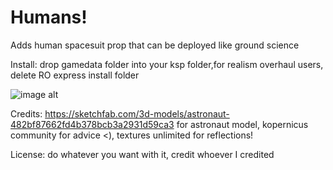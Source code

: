 # Humans!
Adds human spacesuit prop that can be deployed like ground science 

Install: drop gamedata folder into your ksp folder,for realism overhaul users, delete RO express install folder

![image alt](https://github.com/Wargamer2137/Humans-/blob/main/screenshot222.png?raw=true)

Credits: https://sketchfab.com/3d-models/astronaut-482bf87662fd4b378bcb3a2931d59ca3 for astronaut model, kopernicus community for advice <), textures unlimited for reflections!

License: do whatever you want with it, credit whoever I credited

